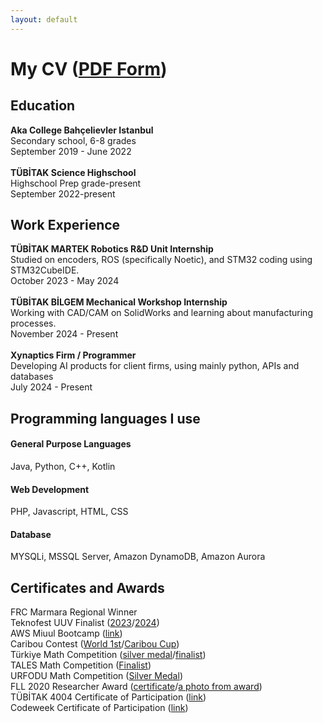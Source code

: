 ```yaml
---
layout: default
---
```


# My CV ([PDF Form](Erkam_Tuna_Bayoglu_Resume.pdf))

## Education
**Aka College Bahçelievler Istanbul** <br>
Secondary school, 6-8 grades <br>
September 2019 - June 2022 <br>
<br>
**TÜBİTAK Science Highschool** <br>
Highschool Prep grade-present <br>
September 2022-present

## Work Experience
**TÜBİTAK MARTEK Robotics R&D Unit Internship** <br>
Studied on encoders, ROS (specifically Noetic), and STM32 coding using STM32CubeIDE.<br>
October 2023 - May 2024<br>
<br>
**TÜBİTAK BİLGEM Mechanical Workshop Internship**<br>
Working with CAD/CAM on SolidWorks and learning about manufacturing processes.<br>
November 2024 - Present<br>
<br>
**Xynaptics Firm / Programmer**<br>
Developing AI products for client firms, using mainly python, APIs and databases<br>
July 2024 - Present<br>

## Programming languages I use
#### General Purpose Languages
Java, Python, C++, Kotlin
#### Web Development
PHP, Javascript, HTML, CSS
#### Database
MYSQLi, MSSQL Server, Amazon DynamoDB, Amazon Aurora 
## Certificates and Awards
FRC Marmara Regional Winner <br>
Teknofest UUV Finalist ([2023](certificates/sagan_finals_2023.pdf)/[2024](certificates/sagan_finals_2024.pdf)) <br>
AWS Miuul Bootcamp ([link](certificates\aws_certificate.png)) <br>
Caribou Contest ([World 1st](certificates/caribou.jpg)/[Caribou Cup](certificates/carrcibou_cup.jpg)) <br>
Türkiye Math Competition ([silver medal](certificates/tmyaka_marked.JPG)/[finalist](certificates/tmy_finalist.jpg)) <br>
TALES Math Competition ([Finalist](certificates/tales.jpg)) <br>
URFODU Math Competition ([Silver Medal](certificates/urfodu.jpg)) <br>
FLL 2020 Researcher Award ([certificate](certificates/fll.jpg)/[a photo from award](certificates/fll2.jpg)) <br>
TÜBİTAK 4004 Certificate of Participation ([link](certificates/habitat.jpg)) <br>
Codeweek Certificate of Participation ([link](certificates/codeweek.jpg))